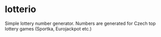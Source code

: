 # lotterio
Simple lottery number generator. Numbers are generated for Czech top lottery games (Sportka, Eurojackpot etc.)
